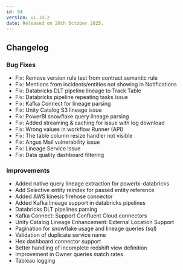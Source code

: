 ```yaml
---
id: 94
version: v1.10.2
date: Released on 20th October 2025.
---
```


## Changelog

### Bug Fixes


- Fix: Remove version rule test from contract semantic rule
- Fix: Mentions from incidents/entities not showing in Notifications
- Fix: Databricks DLT pipeline lineage to Track Table 
- Fix: Databricks pipeline repeating tasks issue
- Fix: Kafka Connect for lineage parsing
- Fix: Unity Catalog S3 lineage issue
- Fix: PowerBI snowflake query lineage parsing 
- Fix: Added streaming & caching for issue with log download
- Fix: Wrong values in workflow Runner (API)
- Fix: The table column resize handler not visible 
- Fix: Angus Mail vulnerability issue
- Fix: Lineage Service Issue
- Fix: Data quality dashboard filtering

### Improvements


- Added native query lineage extraction for powerbi-databricks
- Add Selective entity reindex for passed entity reference
- Added AWS kinesis firehose connector
- Added Kafka lineage support in databricks pipelines
- Databricks DLT pipelines parsing
- Kafka Connect: Support Confluent Cloud connectors
- Unity Catalog Lineage Enhancement: External Location Support 
- Pagination for snowflake usage and lineage queries (sql)
- Validation of duplicate service name
- Hex dashboard connector support
- Better handling of incomplete redshift view definition
- Improvement in Owner queries match rates
- Tableau logging
